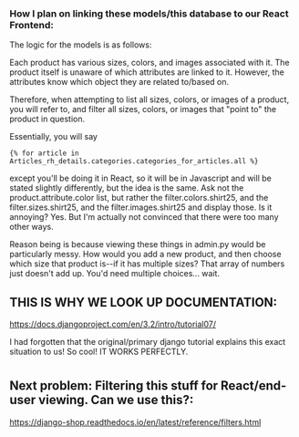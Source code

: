### How I plan on linking these models/this database to our React Frontend:

The logic for the models is as follows:

Each product has various sizes, colors, and images associated with it. The product itself is unaware of which attributes are linked to it. However, the attributes know which object they are related to/based on.

Therefore, when attempting to list all sizes, colors, or images of a product, you will refer to, and filter all sizes, colors, or images that "point to" the product in question.

Essentially, you will say

```
{% for article in Articles_rh_details.categories.categories_for_articles.all %}
```

except you'll be doing it in React, so it will be in Javascript and will be stated slightly differently, but the idea is the same. Ask not the product.attribute.color list, but rather the filter.colors.shirt25, and the filter.sizes.shirt25, and the filter.images.shirt25 and display those. Is it annoying? Yes. But I'm actually not convinced that there were too many other ways. 

Reason being is because viewing these things in admin.py would be particularly messy. How would you add a new product, and then choose which size that product is--if it has multiple sizes? That array of numbers just doesn't add up. You'd need multiple choices... wait.


## THIS IS WHY WE LOOK UP DOCUMENTATION:

https://docs.djangoproject.com/en/3.2/intro/tutorial07/

I had forgotten that the original/primary django tutorial explains this exact situation to us! So cool! IT WORKS PERFECTLY.

#

#

#



## Next problem: Filtering this stuff for React/end-user viewing. Can we use this?:

https://django-shop.readthedocs.io/en/latest/reference/filters.html